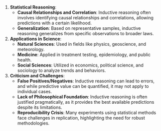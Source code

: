 1. **Statistical Reasoning**:
    - **Causal Relationships and Correlation**: Inductive reasoning often involves identifying causal relationships and correlations, allowing predictions with a certain likelihood.
    - **Generalization**: Based on representative samples, inductive reasoning generalizes from specific observations to broader laws.
2. **Applications in Science**:
    - **Natural Sciences**: Used in fields like physics, geoscience, and meteorology.
    - **Medicine**: Applied in treatment testing, epidemiology, and public health.
    - **Social Sciences**: Utilized in economics, political science, and sociology to analyze trends and behaviors.
3. **Criticism and Challenges**:
    - **False Positives/Negatives**: Inductive reasoning can lead to errors, and while predictive value can be quantified, it may not apply to individual cases.
    - **Lack of Philosophical Foundation**: Inductive reasoning is often justified pragmatically, as it provides the best available predictions despite its limitations.
    - **Reproducibility Crisis**: Many experiments using statistical methods face challenges in replication, highlighting the need for robust methodologies.